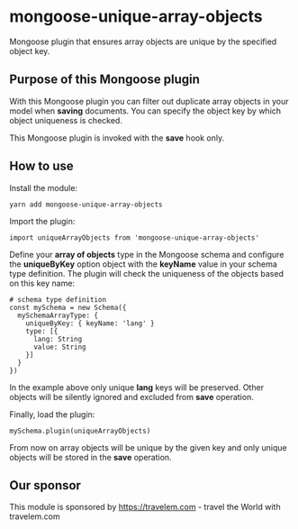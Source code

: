 # mongoose-unique-array-objects

Mongoose plugin that ensures array objects are unique by the specified object key.

## Purpose of this Mongoose plugin

With this Mongoose plugin you can filter out duplicate array objects in your model when **saving** documents.
You can specify the object key by which object uniqueness is checked.

This Mongoose plugin is invoked with the **save** hook only.

## How to use

Install the module:

```
yarn add mongoose-unique-array-objects
```

Import the plugin:

```
import uniqueArrayObjects from 'mongoose-unique-array-objects'
```

Define your **array of objects** type in the Mongoose schema and configure the **uniqueByKey** option object with the **keyName** value in your schema type definition. The plugin will check the uniqueness of the objects based on this key name:

```
# schema type definition
const mySchema = new Schema({
  mySchemaArrayType: {
    uniqueByKey: { keyName: 'lang' }
    type: [{
      lang: String
      value: String
    }]
  }
})
```

In the example above only unique **lang** keys will be preserved. Other objects will be silently ignored and excluded from **save** operation.

Finally, load the plugin:

```
mySchema.plugin(uniqueArrayObjects)
```

From now on array objects will be unique by the given key and only unique objects will be stored in the **save** operation.

## Our sponsor

This module is sponsored by https://travelem.com - travel the World with travelem.com
